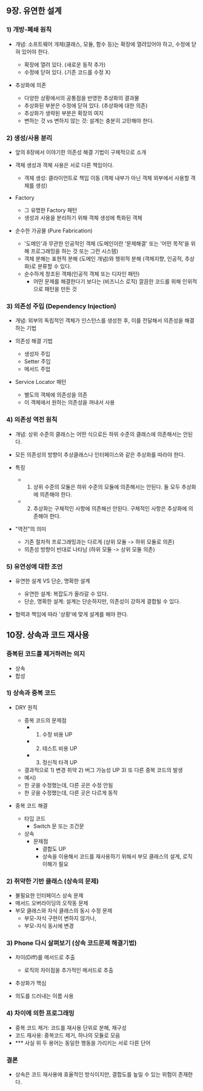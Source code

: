 
## 9장. 유연한 설계

### 1) 개방-폐쇄 원칙
- 개념: 소프트웨어 개체(클래스, 모듈, 함수 등)는 확장에 열려있어야 하고, 수정에 닫혀 있어야 한다.
  - 확장에 열려 있다. (새로운 동작 추가)
  - 수정에 닫혀 있다. (기존 코드를 수정 X)
  
- 추상화에 의존
  - 다양한 상황에서의 공통점을 반영한 추상화의 결과물
  - 추상화된 부분은 수정에 닫혀 있다. (추상화에 대한 의존)
  - 추상화가 생략된 부분은 확장의 여지
  - 변하는 것 vs 변하지 않는 것: 설계는 충분히 고민해야 한다.


### 2) 생성/사용 분리
- 앞의 8장에서 이야기한 의존성 해결 기법이 구체적으로 소개
- 객체 생성과 객체 사용은 서로 다른 책임이다.
  - 객체 생성: 클라이언트로 책임 이동 (객체 내부가 아닌 객체 외부에서 사용할 객체를 생성)

- Factory
  - 그 유명한 Factory 패턴
  - 생성과 사용을 분리하기 위해 객체 생성에 특화된 객체
  
- 순수한 가공물 (Pure Fabrication)
  - '도메인'과 무관한 인공적인 객체 (도메인이란 '문제해결' 또는 '어떤 목적'을 위해 프로그래밍을 하는 것 또는 그런 시스템)
  - 객체 분해는 표현적 분해 (도메인 개념)와 행위적 분해 (객체지향, 인공적, 추상화)로 분류할 수 있다.
  - 순수하게 창조된 객체(인공적 객체 또는 디자인 패턴)
    - 어떤 문제를 해결한다기 보다는 (비즈니스 로직) 깔끔한 코드를 위해 인위적으로 패턴을 만든 것

### 3) 의존성 주입 (Dependency Injection)
  - 개념: 외부의 독립적인 객체가 인스턴스를 생성한 후, 이를 전달해서 의존성을 해결하는 기법
  - 의존성 해결 기법
    - 생성자 주입
    - Setter 주입
    - 메서드 주업

  - Service Locator 패턴
    - 별도의 객체에 의존성을 의존
    - 이 객체에서 원하는 의존성을 꺼내서 사용


### 4) 의존성 역전 원칙
  - 개념: 상위 수준의 클래스는 어떤 식으로든 하위 수준의 클래스에 의존해서는 안된다.
  - 모든 의존성의 방향이 추상클래스나 인터페이스와 같은 추상화를 따라야 한다.

  - 특징
    - 1. 상위 수준의 모듈은 하위 수준의 모듈에 의존해서는 안된다. 둘 모두 추상화에 의존해야 한다.
    - 2. 추상화는 구체적인 사항에 의존해선 안된다. 구체적인 사항은 추상화에 의존해야 한다.

  - "역전"의 의미
    - 기존 절차적 프로그래밍과는 다르게 (상위 모듈 -> 하위 모듈로 의존) 
    - 의존성 방향이 반대로 나타남 (하위 모듈 -> 상위 모듈 의존)
    
### 5) 유연성에 대한 조언
  - 유연한 설계 VS 단순, 명확한 설계
    - 유연한 설계: 복잡도가 올라갈 수 있다.
    - 단순, 명확한 설계: 설계는 단순하지만, 의존성이 강하게 결합될 수 있다.

  - 협력과 책임에 따라 '상황'에 맞게 설계를 해야 한다.



## 10장. 상속과 코드 재사용

### 중복된 코드를 제거하려는 의지
  - 상속
  - 합성

### 1) 상속과 중복 코드
- DRY 원칙
  - 중복 코드의 문제점
    - 1. 수정 비용 UP
    - 2. 테스트 비용 UP
    - 3. 정신적 타격 UP
   - 결과적으로 1) 변경 취약 2) 버그 가능성 UP 3) 또 다른 중복 코드의 발생
   - 예시)
    - 한 곳을 수정했는데, 다른 곳은 수정 안됨
    - 한 곳을 수정했는데, 다른 곳은 다르게 동작

- 중복 코드 해결
  - 타입 코드
    - Switch 문 또는 조건문
  - 상속
    - 문제점
      - 결합도 UP
      - 상속을 이용해서 코드를 재사용하기 위해서 부모 클래스의 설계, 로직 이해가 필요

### 2) 취약한 기반 클래스 (상속의 문제)
- 불필요한 인터페이스 상속 문제
- 메서드 오버라이딩의 오작동 문제
- 부모 클래스와 자식 클래스의 동시 수정 문제
  - 부모-자식 구현이 변하지 않거나,
  - 부모-자식 동시에 변경

### 3) Phone 다시 살펴보기 (상속 코드문제 해결기법)
- 차이(Diff)를 메서드로 추출 
  - 로직의 차이점을 추가적인 메서드로 추출

- 추상화가 핵심
- 의도를 드러내는 이름 사용


### 4) 차이에 의한 프로그래밍
- 중복 코드 제거: 코드를 재사용 단위로 분해, 재구성
- 코드 재사용: 중복코드 제거, 하나의 모듈로 모음
- *** 사실 위 두 용어는 동일한 행동을 가리키는 서로 다른 단어

### 결론
- 상속은 코드 재사용에 효율적인 방식이지만, 결합도를 높일 수 있는 위험이 존재한다.


